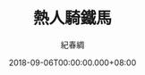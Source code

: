 ---
issue: 291
title: 熱人騎鐵馬
author: 紀春綢
date: 2018-09-06T00:00:00.000+08:00
topic: 懷想
difficulty: 2
wikidata: Q98095717
wikidata_link: https://www.wikidata.org/wiki/Q98095717
---